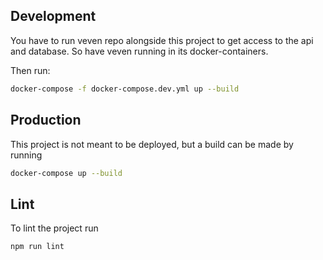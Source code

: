 ## Development
You have to run veven repo alongside this project to get access to the api and database. So have veven running in its docker-containers.

Then run:
```bash
docker-compose -f docker-compose.dev.yml up --build
```

## Production
This project is not meant to be deployed, but a build can be made by running
```bash
docker-compose up --build
```

## Lint
To lint the project run
```bash
npm run lint
```
